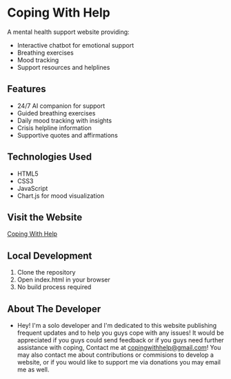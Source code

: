 # Coping With Help

A mental health support website providing:
- Interactive chatbot for emotional support
- Breathing exercises
- Mood tracking
- Support resources and helplines

## Features
- 24/7 AI companion for support
- Guided breathing exercises
- Daily mood tracking with insights
- Crisis helpline information
- Supportive quotes and affirmations

## Technologies Used
- HTML5
- CSS3
- JavaScript
- Chart.js for mood visualization

## Visit the Website
[Coping With Help](https://overthinks-alot.github.io/CopingWithHelpV2/)

## Local Development
1. Clone the repository
2. Open index.html in your browser
3. No build process required

## About The Developer
- Hey! I'm a solo developer and I'm dedicated to this website publishing frequent updates and to help you guys cope with any issues! It would be appreciated if you guys could send feedback or if you guys need further assistance with coping, Contact me at copingwithhelp@gmail.com! You may also contact me about contributions or commisions to develop a website, or if you would like to support me via donations you may email me as well.
